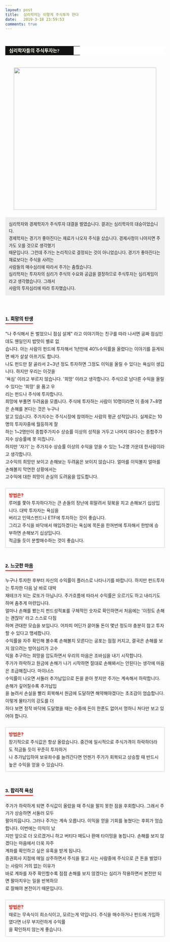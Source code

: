 ```yaml
---
layout: post
title:  심리학자는 이렇게 주식투자 한다
date:   2019-3-18 23:59:53
comments: true
---
```



<div><br></div><div><div style="line-height: 1.7;"><table width="99%" bgcolor="#ffffff" cellspacing="1" cellpadding="2"><tbody><tr><td width="200" bgcolor="#141313" style-="border-bottom:#141313 1px solid; border-left:#141313 1px solid; border-top:#141313 1px solid; &#13;&#10;border-right:#141313 1px solid"><span style="color: rgb(0, 0, 0); font-family: 맑은 고딕, dotum, verdana; font-size: 11pt;"><strong><span syle="font-size:11pt"><font color="#fffff0">&nbsp;심리학자들의 주식투자는?</font></span></strong></span></td><td style="border-width: 0px 0px 1px; border-style: solid; border-color: rgb(255, 255, 255) rgb(255, 255, 255) rgb(20, 19, 19);"><span style="font-size: 11pt;"><font color="#000000">&nbsp;</font></span></td></tr></tbody></table><span style="font-size: 10pt;">﻿<div class="imageblock center" style="text-align: center; clear: both;"><span data-url="https://t1.daumcdn.net/cfile/tistory/202A28034CD8E91F3F?download" data-lightbox="lightbox"><img width="450" height="337" style="height: auto; cursor: pointer; max-width: 100%;" alt="" src="https://t1.daumcdn.net/cfile/tistory/202A28034CD8E91F3F" filename="cfile25.uf@202A28034CD8E91F3F7E58.jpg" filemime=""></span></div></span><span style="font-size: 10pt;">﻿</span><br><div class="txc-textbox" style="padding: 10px; border: 1px solid rgb(238, 238, 238); border-image: none; background-color: rgb(238, 238, 238);"><span style="font-size: 10pt;">심리학자와 경제학자가 주식투자 대결을 벌였습니다. 결과는 심리학자의 대승이었습니다.</span><br><span style="font-size: 10pt;">경제학자는 경기가 좋아진다는 재료가 나오자 주식을 샀습니다. 경제사정이 나아지면 주가도 오를 것으로 생각했기</span><br><span style="font-size: 10pt;">때문입니다. 그런데 주가는 논리적으로 결정되는 것이 아니었습니다. 경기가 좋아진다는 재료보다는 주식을 사려는</span><br><span style="font-size: 10pt;">사람들의 매수심리에 따라서 주가는 춤췄습니다.</span><br><span style="font-size: 10pt;">심리학자는 투자자의 심리가 주식의 수요와 공급을 결정하므로 주식투자는 심리게임이라고 생각했습니다. 그래서</span><br><span style="font-size: 10pt;">사람의 투자심리에 따라 투자했습니다.</span><br></div><p><span style="font-size: 10pt;"><strong><font color="#e31600"><div><br> &nbsp;</div><div><h3 style="font: bold 11pt/normal 맑은 고딕, Dotum, Sans-serif; margin: 0px; padding: 0px 0px 5px; border-bottom-color: rgb(255, 0, 0); border-bottom-width: 2px; border-bottom-style: solid; float: left; font-size-adjust: none; font-stretch: normal;"><font color="#000000">1. 희망의 탄생</font></h3></div><div>&nbsp;</div></font></strong><div><strong><font color="#e31600"><br></font></strong>"나 주식해서 돈 벌었으니 점심 살께" 라고 이야기하는 친구를 따라 나서면 공짜 점심인데도 웬일인지 밥맛이 별로 없<br> 습니다. 아는 사람이 펀드에 투자해서 1년만에 40%수익률을 올렸다는 이야기를 듣게되면 배가 살살 아프기도 합니다. <br>나도 펀드만 잘 골라서 2~3년 정도 투자하면 그정도 이익을 올릴 수 있다는 욕심이 생깁니다. 하지만 우리는 이것을 <br>'욕심' 이라고 부르지 않습니다. '희망' 이라고 생각합니다. 주식으로 남다른 수익을 올릴 수 있다는 '희망' 을 품고 우<br> 리는 펀드나 주식에 투자합니다.<br>희망에 부풀면 두려움을 모릅니다. 주식에 투자하는 사람이 10명이라면 이 중에 7~8명은 손해를 본다는 것은 누구나 <br> 알고 있습니다. 주가지수는 주식시장에 참여하는 사람의 평균 성적입니다. 실제로는 10명의 투자자중에 월등하게 잘<br> 하는 1~2명만이 종합주가지수 상승률 이상의 성적을 거두고 나머지 대다수는 종합주가지수 상승률에 못 미칩니다.<br>하지만 '자기' 는 주가지수 상승률 이상의 수익을 얻을 수 있는 1~2명 가운데 한사람이라고 생각합니다.<br>고수익의 희망만 보이고 손해보는 두려움은 보이지 않습니다. 얼마를 이익볼지 얼마를 손해볼지 막연한 상황에서는<br> 고수익에 대한 희망이 손실의 도려움을 압도합니다.<br><br><div><div class="txc-textbox" style="padding: 10px; border: 1px solid rgb(203, 203, 203); border-image: none; background-color: rgb(255, 255, 255);"><strong><font color="#e31600">방법은?</font></strong><br>루머를 쫓아 투자하다가는 큰 손들의 장난에 휘말려서 뒷북을 치고 손해보기 십상입니다. 대박 투자자는 욕심을 <br> 버리고 인덱스펀드나 ETF에 투자하는 것이 좋습니다.<br>그리고 주식을 바닥에서 매입하겠다는 욕심에 목돈을 한꺼번에 투자해서 한방에 승부하면 손해보기 십상입니다. <br>적금들 듯이 분할매수하는 것이 좋습니다.<br></div><span style="font-size: 10pt;"><strong><font color="#e31600"><div><br><br></div><div><h3 style="font: bold 11pt/normal 맑은 고딕, Dotum, Sans-serif; margin: 0px; padding: 0px 0px 5px; border-bottom-color: rgb(255, 0, 0); border-bottom-width: 2px; border-bottom-style: solid; float: left; font-size-adjust: none; font-stretch: normal;"><font color="#000000">2. 느긋한 마음</font></h3></div><div>&nbsp;</div></font></strong></span><br></div><div>누구나 투자한 후부터 자신의 수익률이 플러스로 나타나기를 바랍니다. 하지만 펀드투자는 투자한 다음 날 바로 대박 <br> 재테크가 되는 로또가 아닙니다. 주가흐름에 따라서 수익률은 오르기도 하고 내리기도 하며 춤추게 마련입니다.<br>얼마나 손해를 봤는지 펀드성적표를 구체적인 숫자로 확인하면서 처음에는 '이정도 손해는 괜찮아' 라고 스스로 다짐<br> 하며 관대한 모습을 보입니다. 어차피 어딘가 묻어둘 돈이 몇년 정도야 충분히 참고 투자할 수 있다고 맹세합니다.<br>수익률을 자주 확인해 볼수록 손해볼지 모른다는 공포는 점점 커지고, 결국은 손해를 보지 않으려는 방어심리가 고수<br> 익을 추구하는 희망을 압도하면서 우리의 마음은 조바심을 내기 시작합니다.<br>주가가 하락하고 원금에 손해가 나기 시작하면 절대로 손해봐서는 안된다는 생각에 마음은 조급해집니다. 마이너스<br> 수익률이 나오면 서둘러 추가납입으로 돈을 쏟아 붓지만 주가는 계속해서 하락합니다. 손해가 깊어질수록 추가납입<br> 을 늘려서 손실을 빨리 회복해서 원금에 도달하면 해약해야겠다는 초조감이 엄습합니다. 이렇게 물타기의 강도를 더<br> 하다 보면 정작 바닥에 도달했을 때는 수중에 돈이 한푼도 없어서 멍하니 쳐다만 보고 있어야 합니다.<br><div><div style="line-height: 1.7;"><br><div class="txc-textbox" style="padding: 10px; border: 1px solid rgb(203, 203, 203); border-image: none; background-color: rgb(255, 255, 255);"><strong><font color="#e31600">방법은?</font></strong><br>장기적으로 주식값은 항상 올랐습니다. 중간에 일시적으로 주식가격이 하락하더라도 적금들 듯이 꾸준히 투자하거<br> 나 추가납입하여 보유좌수를 늘려간다면 언젠가 주가가 회복되고 상승할 때 반드시 높은 수익을 얻을 수 있습니다. <br></div><br><br><div><h3 style="font: bold 11pt/normal 맑은 고딕, Dotum, Sans-serif; margin: 0px; padding: 0px 0px 5px; border-bottom-color: rgb(255, 0, 0); border-bottom-width: 2px; border-bottom-style: solid; float: left; font-size-adjust: none; font-stretch: normal;"><font color="#000000">3. 합리적 욕심</font></h3></div><div>&nbsp;<br><br>주가가 하락하게 되면 주식값이 올랐을 때 주식을 팔지 못한 점을 후회합니다. 그래서 주가가 상승하면 서둘러 모두 <br> 팔아치웁니다. 그러나 주가는 계속 오릅니다. 이익을 얻을 기회를 놓쳤다는 후회가 엄습합니다. 이번에는 이익이 났<br> 지만 앞으로 더 오르겠거니 하고 버티다 매도나 환매 타이밍을 놓칩니다. 손해를 보지 않겠다는 마음에서 더욱 자주 <br> 계좌를 확인하고 싶은 유혹을 받게 됩니다.<br>증권회사 지점에 매일 상주하면서 주식을 팔고 사는 사람중에 주식으로 큰 돈을 벌었다는 사람이 거의 없는 이유가<br> 바로 계좌를 자주 확인할수록 점점 손해를 보지 않겠다는 심리가 작용하면서 본전만 되면 팔아치우는 일을 반복하므<br> 로 잘해야 본전이기 때문입니다.<br><div><br><div class="txc-textbox" style="padding: 10px; border: 1px solid rgb(203, 203, 203); border-image: none; background-color: rgb(255, 255, 255);"><strong><font color="#e31600">방법은?</font></strong><br>때로는 무속식이 희소식이고, 모르는게 약입니다. 주식을 매수하거나 펀드에 가입하였다면 너무 부지런하게 수익률<br> 을 확인하지 않는게 좋습니다. </div></div></div></div></div></div></div></span><br></p></div></div><p><br></p>